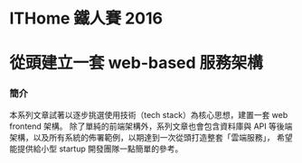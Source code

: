 ITHome 鐵人賽 2016
=================

從頭建立一套 web-based 服務架構
===========================

### 簡介

本系列文章試著以逐步挑選使用技術（tech stack）為核心思想，建置一套 web frontend 架構。
除了單純的前端架構外，系列文章也會包含資料庫與 API 等後端架構，以及所有系統的佈署範例，以期達到一次從頭打造整套「雲端服務」，
希望能提供給小型 startup 開發團隊一點簡單的參考。

